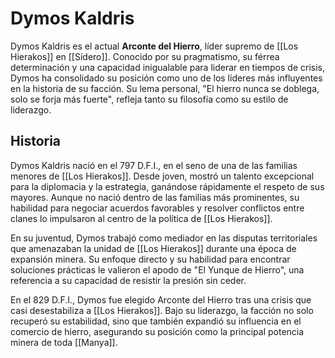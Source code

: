 # Dymos Kaldris

Dymos Kaldris es el actual **Arconte del Hierro**, líder supremo de [[Los Hierakos]] en [[Sídero]]. Conocido por su pragmatismo, su férrea determinación y una capacidad inigualable para liderar en tiempos de crisis, Dymos ha consolidado su posición como uno de los líderes más influyentes en la historia de su facción. Su lema personal, "El hierro nunca se doblega, solo se forja más fuerte", refleja tanto su filosofía como su estilo de liderazgo.

## Historia

Dymos Kaldris nació en el 797 D.F.I., en el seno de una de las familias menores de [[Los Hierakos]]. Desde joven, mostró un talento excepcional para la diplomacia y la estrategia, ganándose rápidamente el respeto de sus mayores. Aunque no nació dentro de las familias más prominentes, su habilidad para negociar acuerdos favorables y resolver conflictos entre clanes lo impulsaron al centro de la política de [[Los Hierakos]].

En su juventud, Dymos trabajó como mediador en las disputas territoriales que amenazaban la unidad de [[Los Hierakos]] durante una época de expansión minera. Su enfoque directo y su habilidad para encontrar soluciones prácticas le valieron el apodo de "El Yunque de Hierro", una referencia a su capacidad de resistir la presión sin ceder.

En el 829 D.F.I., Dymos fue elegido Arconte del Hierro tras una crisis que casi desestabiliza a [[Los Hierakos]]. Bajo su liderazgo, la facción no solo recuperó su estabilidad, sino que también expandió su influencia en el comercio de hierro, asegurando su posición como la principal potencia minera de toda [[Manya]].
